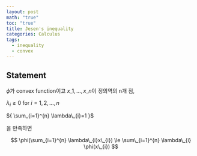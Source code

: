 ```yaml
---
layout: post
math: "true"
toc: "true"
title: Jesen's inequality
categories: Calculus
tags:
  - inequality
  - convex
---
```

## Statement

${ \phi }$가 convex function이고 ${ x\_{1},\dots, x\_{n} }$이 정의역의 n개 점,

${ \lambda_{i} \ge 0 }$ for ${ i=1,2,\dots,n }$

${ \sum_{i=1}^{n} \lambda\_{i}=1 }$

을 만족하면 

$$ \phi(\sum_{i=1}^{n} \lambda\_{i}x\_{i}) \le \sum\_{i=1}^{n} \lambda\_{i} \phi(x\_{i}) $$
